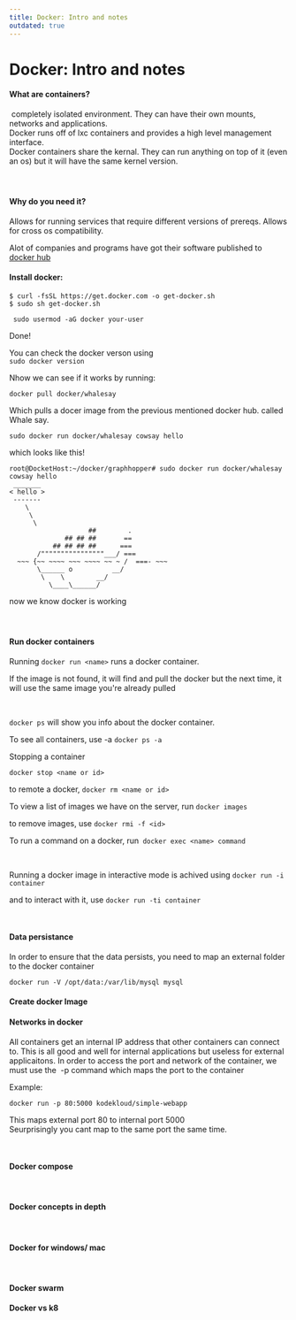 ```yaml
---
title: Docker: Intro and notes
outdated: true
---
```


# Docker: Intro and notes

<h4 id="bkmrk-what-are-containers%3F">What are containers?</h4>
<p id="bkmrk-%C2%A0completely-isolated"> completely isolated environment. They can have their own mounts, networks and applications. <br>Docker runs off of lxc containers and provides a high level management interface. <br>Docker containers share the kernal. They can run anything on top of it (even an os) but it will have the same kernel version. </p>
<h4 id="bkmrk-%C2%A0"> </h4>
<h4 id="bkmrk-why-do-you-need-it%3F">Why do you need it?</h4>
<p id="bkmrk-allows-for-running-s">Allows for running services that require different versions of prereqs. Allows for cross os compatibility. </p>
<p id="bkmrk-alot-of-companies-an">Alot of companies and programs have got their software published to <a href="https://bookstack.breadnet.co.uk/hub.docker.com/">docker hub</a> </p>
<h4 id="bkmrk-install-docker%3A">Install docker:</h4>
<pre id="bkmrk-%24-curl--fssl-https%3A%2F"><code class="language-highlight">$ curl -fsSL https://get.docker.com -o get-docker.sh
$ sudo sh get-docker.sh</code></pre>
<pre id="bkmrk-sudo-usermod--ag-doc"><code class="language-highlight"> sudo usermod -aG docker your-user</code></pre>
<p id="bkmrk-done%21">Done!</p>
<p id="bkmrk-you-can-check-the-do">You can check the docker verson using <br><code>sudo docker version</code></p>
<p id="bkmrk-nhow-we-can-see-if-i">Nhow we can see if it works by running:</p>
<pre id="bkmrk-docker-pull-docker%2Fw"><code class="language-">docker pull docker/whalesay</code></pre>
<p id="bkmrk-which-pulls-a-docer-">Which pulls a docer image from the previous mentioned docker hub. called Whale say.</p>
<pre id="bkmrk-sudo-docker-run-dock"><code class="language-">sudo docker run docker/whalesay cowsay hello</code></pre>
<p id="bkmrk-which-looks-like-thi">which looks like this!</p>
<pre id="bkmrk-root%40dockethost%3A%7E%2Fdo"><code class="language-SQL">root@DocketHost:~/docker/graphhopper# sudo docker run docker/whalesay cowsay hello
 _______ 
&lt; hello &gt;
 ------- 
    \
     \
      \     
                    ##        .            
              ## ## ##       ==            
           ## ## ## ##      ===            
       /""""""""""""""""___/ ===        
  ~~~ {~~ ~~~~ ~~~ ~~~~ ~~ ~ /  ===- ~~~   
       \______ o          __/            
        \    \        __/             
          \____\______/   
</code></pre>
<p id="bkmrk-now-we-know-docker-i">now we know docker is working</p>
<h4 id="bkmrk-%C2%A0-0"> </h4>
<h4 id="bkmrk-run-docker-container">Run docker containers</h4>
<p id="bkmrk-running-docker-run-%3C">Running <code>docker run &lt;name&gt;</code> runs a docker container.</p>
<p id="bkmrk-if-the-image-is-not-" class="callout info">If the image is not found, it will find and pull the docker but the next time, it will use the same image you're already pulled</p>
<p id="bkmrk-%C2%A0-1"> </p>
<p id="bkmrk-docker-ps-will-show-"><code>docker ps</code> will show you info about the docker container.</p>
<p id="bkmrk-to-see-all-container">To see all containers, use -a <code>docker ps -a</code></p>
<p id="bkmrk-stopping-a-container">Stopping a container</p>
<p id="bkmrk-docker-stop-%3Cname-or"><code>docker stop &lt;name or id&gt; </code></p>
<p id="bkmrk-to-remote-a-docker%2C-">to remote a docker, <code>docker rm &lt;name or id&gt;</code></p>
<p id="bkmrk-to-view-a-list-of-im">To view a list of images we have on the server, run <code>docker images</code> </p>
<p id="bkmrk-to-remove-images%2C-us">to remove images, use <code>docker rmi -f &lt;id&gt;</code></p>
<p id="bkmrk-to-run-a-command-on-">To run a command on a docker, run<code> docker exec &lt;name&gt; command</code></p>
<p id="bkmrk-%C2%A0-2"> </p>
<p id="bkmrk-running-a-docker-ima">Running a docker image in interactive mode is achived using <code>docker run -i container</code></p>
<p id="bkmrk-and-to-interact-with">and to interact with it, use <code>docker run -ti container</code></p>
<p id="bkmrk-%C2%A0-3"> </p>
<h4 id="bkmrk-data-persistance">Data persistance</h4>
<p id="bkmrk-in-order-to-ensure-t">In order to ensure that the data persists, you need to map an external folder to the docker container</p>
<pre id="bkmrk-docker-run--v-%2Fopt%2Fd"><code class="language-">docker run -V /opt/data:/var/lib/mysql mysql</code></pre>
<h4 id="bkmrk-create-docker-image">Create docker Image</h4>
<h4 id="bkmrk-networks-in-docker">Networks in docker</h4>
<p id="bkmrk-all-containers-get-a">All containers get an internal IP address that other containers can connect to. This is all good and well for internal applications but useless for external applicaitons. In order to access the port and network of the container, we must use the  -p command which maps the port to the container</p>
<p id="bkmrk-example%3A">Example:</p>
<p id="bkmrk-docker-run--p-80%3A500"><code>docker run -p 80:5000 kodekloud/simple-webapp</code></p>
<p id="bkmrk-this-maps-external-p">This maps external port 80 to internal port 5000<br>Seurprisingly you cant map to the same port the same time.</p>
<p id="bkmrk-%C2%A0-4"> </p>
<h4 id="bkmrk-docker-compose">Docker compose</h4>
<h4 id="bkmrk-%C2%A0-5"> </h4>
<h4 id="bkmrk-docker-concepts-in-d">Docker concepts in depth</h4>
<h4 id="bkmrk-%C2%A0-6"> </h4>
<h4 id="bkmrk-docker-for-windows%2F-">Docker for windows/ mac</h4>
<h4 id="bkmrk-%C2%A0-7"> </h4>
<h4 id="bkmrk-docker-swarm">Docker swarm</h4>
<h4 id="bkmrk-docker-vs-k8">Docker vs k8</h4>